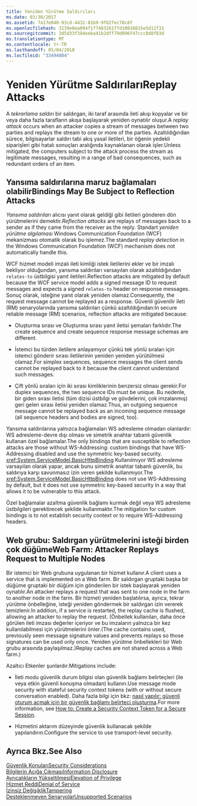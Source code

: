 ```yaml
---
title: Yeniden Yürütme Saldırıları
ms.date: 03/30/2017
ms.assetid: 7a17e040-93cd-4432-81b9-9f62fec78c8f
ms.openlocfilehash: 3139e0ea094f1f7483261ffd10026815e5d12f31
ms.sourcegitcommit: 3d5d33f384eeba41b2dff79d096f47ccc8d8f03d
ms.translationtype: MT
ms.contentlocale: tr-TR
ms.lasthandoff: 05/04/2018
ms.locfileid: "33494084"
---
```

# <a name="replay-attacks"></a><span data-ttu-id="72409-102">Yeniden Yürütme Saldırıları</span><span class="sxs-lookup"><span data-stu-id="72409-102">Replay Attacks</span></span>
<span data-ttu-id="72409-103">A *tekrarlama saldırı* bir saldırgan, iki taraf arasında ileti akışı kopyalar ve bir veya daha fazla tarafların akışa başlayarak yeniden oynatılır oluşur.</span><span class="sxs-lookup"><span data-stu-id="72409-103">A *replay attack* occurs when an attacker copies a stream of messages between two parties and replays the stream to one or more of the parties.</span></span> <span data-ttu-id="72409-104">Azaltıldığından sürece, bilgisayarlar saldırı tabi akış yasal iletileri, bir öğenin yedekli siparişleri gibi hatalı sonuçları aralığında kaynaklanan olarak işler.</span><span class="sxs-lookup"><span data-stu-id="72409-104">Unless mitigated, the computers subject to the attack process the stream as legitimate messages, resulting in a range of bad consequences, such as redundant orders of an item.</span></span>  
  
## <a name="bindings-may-be-subject-to-reflection-attacks"></a><span data-ttu-id="72409-105">Yansıma saldırılarına maruz bağlamaları olabilir</span><span class="sxs-lookup"><span data-stu-id="72409-105">Bindings May Be Subject to Reflection Attacks</span></span>  
 <span data-ttu-id="72409-106">*Yansıma saldırıları* alıcısı yanıt olarak geldiği gibi iletileri gönderen dön yürütmelerini demektir.</span><span class="sxs-lookup"><span data-stu-id="72409-106">*Reflection attacks* are replays of messages back to a sender as if they came from the receiver as the reply.</span></span> <span data-ttu-id="72409-107">Standart *yeniden yürütme algılaması* Windows Communication Foundation (WCF) mekanizması otomatik olarak bu işlemez.</span><span class="sxs-lookup"><span data-stu-id="72409-107">The standard *replay detection* in the Windows Communication Foundation (WCF) mechanism does not automatically handle this.</span></span>  
  
 <span data-ttu-id="72409-108">WCF hizmet modeli imzalı ileti kimliği istek iletilerini ekler ve bir imzalı bekliyor olduğundan, yansıma saldırıları varsayılan olarak azaltıldığından `relates-to` üstbilgisi yanıt iletileri.</span><span class="sxs-lookup"><span data-stu-id="72409-108">Reflection attacks are mitigated by default because the WCF service model adds a signed message ID to request messages and expects a signed `relates-to` header on response messages.</span></span> <span data-ttu-id="72409-109">Sonuç olarak, isteğine yanıt olarak yeniden olamaz.</span><span class="sxs-lookup"><span data-stu-id="72409-109">Consequently, the request message cannot be replayed as a response.</span></span> <span data-ttu-id="72409-110">Güvenli güvenilir ileti (RM) senaryolarında yansıma saldırıları çünkü azaltıldığından:</span><span class="sxs-lookup"><span data-stu-id="72409-110">In secure reliable message (RM) scenarios, reflection attacks are mitigated because:</span></span>  
  
-   <span data-ttu-id="72409-111">Oluşturma sırası ve Oluşturma sırası yanıt iletisi şemaları farklıdır.</span><span class="sxs-lookup"><span data-stu-id="72409-111">The create sequence and create sequence response message schemas are different.</span></span>  
  
-   <span data-ttu-id="72409-112">İstemci bu türden iletilere anlayamıyor çünkü tek yönlü sıraları için istemci gönderir sırası iletilerinin yeniden yeniden yürütülmesi olamaz.</span><span class="sxs-lookup"><span data-stu-id="72409-112">For simplex sequences, sequence messages the client sends cannot be replayed back to it because the client cannot understand such messages.</span></span>  
  
-   <span data-ttu-id="72409-113">Çift yönlü sıraları için iki sırası kimliklerinin benzersiz olması gerekir.</span><span class="sxs-lookup"><span data-stu-id="72409-113">For duplex sequences, the two sequence IDs must be unique.</span></span> <span data-ttu-id="72409-114">Bu nedenle, bir giden sırası iletisi (tüm dizisi üstbilgi ve gövdelerini, çok imzalanmış) geri gelen sırası iletisi yeniden olamaz.</span><span class="sxs-lookup"><span data-stu-id="72409-114">Thus, an outgoing sequence message cannot be replayed back as an incoming sequence message (all sequence headers and bodies are signed, too).</span></span>  
  
 <span data-ttu-id="72409-115">Yansıma saldırılarına yalnızca bağlamaları WS adresleme olmadan olanlardır: WS adresleme-devre dışı olması ve simetrik anahtar tabanlı güvenlik kullanan özel bağlamalar.</span><span class="sxs-lookup"><span data-stu-id="72409-115">The only bindings that are susceptible to reflection attacks are those without WS-Addressing: custom bindings that have WS-Addressing disabled and use the symmetric key-based security.</span></span> <span data-ttu-id="72409-116"><xref:System.ServiceModel.BasicHttpBinding> Kullanılmıyor WS adresleme varsayılan olarak yapar, ancak bunu simetrik anahtar tabanlı güvenlik, bu saldırıya karşı savunmasız izin veren şekilde kullanmıyor.</span><span class="sxs-lookup"><span data-stu-id="72409-116">The <xref:System.ServiceModel.BasicHttpBinding> does not use WS-Addressing by default, but it does not use symmetric key-based security in a way that allows it to be vulnerable to this attack.</span></span>  
  
 <span data-ttu-id="72409-117">Özel bağlamalar azaltma güvenlik bağlamı kurmak değil veya WS adresleme üstbilgileri gerektirecek şekilde kullanmaktır.</span><span class="sxs-lookup"><span data-stu-id="72409-117">The mitigation for custom bindings is to not establish security context or to require WS-Addressing headers.</span></span>  
  
## <a name="web-farm-attacker-replays-request-to-multiple-nodes"></a><span data-ttu-id="72409-118">Web grubu: Saldırgan yürütmelerini isteği birden çok düğüme</span><span class="sxs-lookup"><span data-stu-id="72409-118">Web Farm: Attacker Replays Request to Multiple Nodes</span></span>  
 <span data-ttu-id="72409-119">Bir istemci bir Web grubuna uygulanan bir hizmet kullanır.</span><span class="sxs-lookup"><span data-stu-id="72409-119">A client uses a service that is implemented on a Web farm.</span></span> <span data-ttu-id="72409-120">Bir saldırgan gruptaki başka bir düğüme gruptaki bir düğüm için gönderilen bir istek başlayarak yeniden oynatılır.</span><span class="sxs-lookup"><span data-stu-id="72409-120">An attacker replays a request that was sent to one node in the farm to another node in the farm.</span></span> <span data-ttu-id="72409-121">Bir hizmeti yeniden başlatılırsa, ayrıca, tekrar yürütme önbelleğine, isteği yeniden göndermek bir saldırgan izin vererek temizlenir.</span><span class="sxs-lookup"><span data-stu-id="72409-121">In addition, if a service is restarted, the replay cache is flushed, allowing an attacker to replay the request.</span></span> <span data-ttu-id="72409-122">(Önbellek kullanılan, daha önce görülen ileti imzası değerler içeriyor ve bu imzaların yalnızca bir kez kullanılabilmesi için yürütmelerini önler.</span><span class="sxs-lookup"><span data-stu-id="72409-122">(The cache contains used, previously seen message signature values and prevents replays so those signatures can be used only once.</span></span> <span data-ttu-id="72409-123">Yeniden yürütme önbellekleri bir Web grubu arasında paylaşılmaz.)</span><span class="sxs-lookup"><span data-stu-id="72409-123">Replay caches are not shared across a Web farm.)</span></span>  
  
 <span data-ttu-id="72409-124">Azaltıcı Etkenler şunlardır:</span><span class="sxs-lookup"><span data-stu-id="72409-124">Mitigations include:</span></span>  
  
-   <span data-ttu-id="72409-125">İleti modu güvenlik durum bilgisi olan güvenlik bağlamı belirteçleri (ile veya etkin güvenli konuşma olmadan) kullanın.</span><span class="sxs-lookup"><span data-stu-id="72409-125">Use message mode security with stateful security context tokens (with or without secure conversation enabled).</span></span> <span data-ttu-id="72409-126">Daha fazla bilgi için bkz: [nasıl yapılır: güvenli oturum açmak için bir güvenlik bağlamı belirteci oluşturma](../../../../docs/framework/wcf/feature-details/how-to-create-a-security-context-token-for-a-secure-session.md).</span><span class="sxs-lookup"><span data-stu-id="72409-126">For more information, see [How to: Create a Security Context Token for a Secure Session](../../../../docs/framework/wcf/feature-details/how-to-create-a-security-context-token-for-a-secure-session.md).</span></span>  
  
-   <span data-ttu-id="72409-127">Hizmetini aktarım düzeyinde güvenlik kullanacak şekilde yapılandırın.</span><span class="sxs-lookup"><span data-stu-id="72409-127">Configure the service to use transport-level security.</span></span>  
  
## <a name="see-also"></a><span data-ttu-id="72409-128">Ayrıca Bkz.</span><span class="sxs-lookup"><span data-stu-id="72409-128">See Also</span></span>  
 [<span data-ttu-id="72409-129">Güvenlik Konuları</span><span class="sxs-lookup"><span data-stu-id="72409-129">Security Considerations</span></span>](../../../../docs/framework/wcf/feature-details/security-considerations-in-wcf.md)  
 [<span data-ttu-id="72409-130">Bilgilerin Açığa Çıkması</span><span class="sxs-lookup"><span data-stu-id="72409-130">Information Disclosure</span></span>](../../../../docs/framework/wcf/feature-details/information-disclosure.md)  
 [<span data-ttu-id="72409-131">Ayrıcalıkların Yükseltilmesi</span><span class="sxs-lookup"><span data-stu-id="72409-131">Elevation of Privilege</span></span>](../../../../docs/framework/wcf/feature-details/elevation-of-privilege.md)  
 [<span data-ttu-id="72409-132">Hizmet Reddi</span><span class="sxs-lookup"><span data-stu-id="72409-132">Denial of Service</span></span>](../../../../docs/framework/wcf/feature-details/denial-of-service.md)  
 [<span data-ttu-id="72409-133">İzinsiz Değişiklik</span><span class="sxs-lookup"><span data-stu-id="72409-133">Tampering</span></span>](../../../../docs/framework/wcf/feature-details/tampering.md)  
 [<span data-ttu-id="72409-134">Desteklenmeyen Senaryolar</span><span class="sxs-lookup"><span data-stu-id="72409-134">Unsupported Scenarios</span></span>](../../../../docs/framework/wcf/feature-details/unsupported-scenarios.md)
